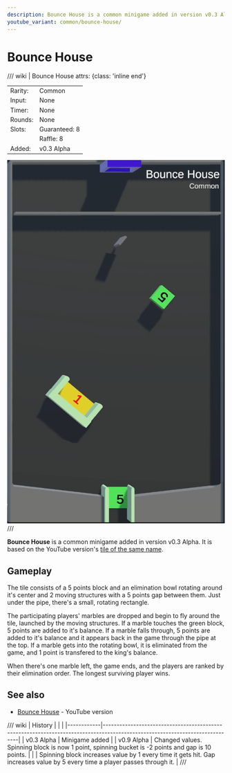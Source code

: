 ```yaml
---
description: Bounce House is a common minigame added in version v0.3 Alpha. It's based on the YouTuve version of the same name.
youtube_variant: common/bounce-house/
---
```


# Bounce House

/// wiki | Bounce House
    attrs: {class: 'inline end'}

|         |               |
|---------|---------------|
| Rarity: | Common        |
| Input:  | None          |
| Timer:  | None          |
| Rounds: | None          |
| Slots:  | Guaranteed: 8 |
|         | Raffle: 8     |
| Added:  | v0.3 Alpha    |

![bounce-house](../../assets/images/minigames/twitch/bounce-house.png)
///

**Bounce House** is a common minigame added in version v0.3 Alpha. It is based on the YouTube version's [tile of the same name](../../youtube-minigames/common/bounce-house.md).

## Gameplay

The tile consists of a 5 points block and an elimination bowl rotating around it's center and 2 moving structures with a 5 points gap between them. Just under the pipe, there's a small, rotating rectangle.

The participating players' marbles are dropped and begin to fly around the tile, launched by the moving structures. If a marble touches the green block, 5 points are added to it's balance. If a marble falls through, 5 points are added to it's balance and it appears back in the game through the pipe at the top. If a marble gets into the rotating bowl, it is eliminated from the game, and 1 point is transfered to the king's balance.

When there's one marble left, the game ends, and the players are ranked by their elimination order. The longest surviving player wins.

## See also

- [Bounce House](../../youtube-minigames/common/bounce-house.md) - YouTube version

/// wiki | History
|            |                                                                                                                             |
|------------|-----------------------------------------------------------------------------------------------------------------------------|
| v0.3 Alpha | Minigame added                                                                                                              |
| v0.9 Alpha | Changed values. Spinning block is now 1 point, spinning bucket is -2 points and gap is 10 points.                           |
|            | Spinning block increases value by 1 every time it gets hit. Gap increases value by 5 every time a player passes through it. |
///
